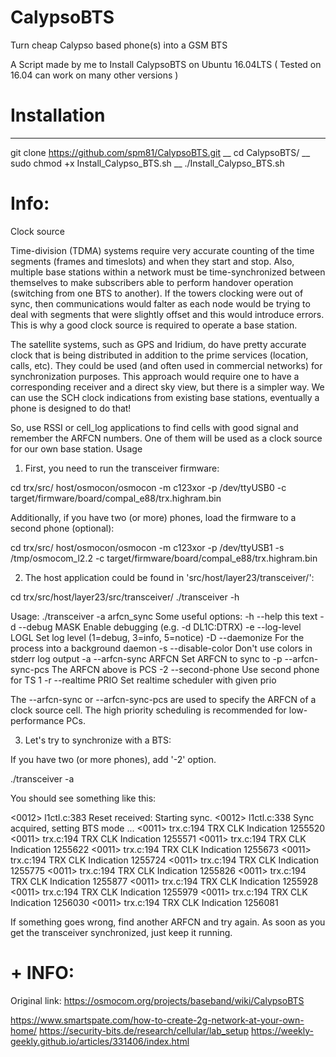 # CalypsoBTS
Turn cheap Calypso based phone(s) into a GSM BTS

A Script made by me to Install CalypsoBTS on Ubuntu 16.04LTS ( Tested on 16.04 can work on many other versions )

# Installation
---------------
git clone https://github.com/spm81/CalypsoBTS.git __
cd CalypsoBTS/ __
sudo chmod +x Install_Calypso_BTS.sh __
./Install_Calypso_BTS.sh


# Info:
Clock source

Time-division (TDMA) systems require very accurate counting of the time segments (frames and timeslots) and when they start and stop. Also, multiple base stations within a network must be time-synchronized between themselves to make subscribers able to perform handover operation (switching from one BTS to another). If the towers clocking were out of sync, then communications would falter as each node would be trying to deal with segments that were slightly offset and this would introduce errors. This is why a good clock source is required to operate a base station.

The satellite systems, such as GPS and Iridium, do have pretty accurate clock that is being distributed in addition to the prime services (location, calls, etc). They could be used (and often used in commercial networks) for synchronization purposes. This approach would require one to have a corresponding receiver and a direct sky view, but there is a simpler way. We can use the SCH clock indications from existing base stations, eventually a phone is designed to do that!

So, use RSSI or cell_log applications to find cells with good signal and remember the ARFCN numbers. One of them will be used as a clock source for our own base station.
Usage

1. First, you need to run the transceiver firmware:

 cd trx/src/
 host/osmocon/osmocon -m c123xor -p /dev/ttyUSB0 -c target/firmware/board/compal_e88/trx.highram.bin

Additionally, if you have two (or more) phones, load the firmware to a second phone (optional):

 cd trx/src/
 host/osmocon/osmocon -m c123xor -p /dev/ttyUSB1 -s /tmp/osmocom_l2.2 -c target/firmware/board/compal_e88/trx.highram.bin

2. The host application could be found in 'src/host/layer23/transceiver/':

 cd trx/src/host/layer23/src/transceiver/
 ./transceiver -h

Usage: ./transceiver -a arfcn_sync
Some useful options:
  -h   --help             this text
  -d   --debug MASK       Enable debugging (e.g. -d DL1C:DTRX)
  -e   --log-level LOGL   Set log level (1=debug, 3=info, 5=notice)
  -D   --daemonize        For the process into a background daemon
  -s   --disable-color    Don't use colors in stderr log output
  -a   --arfcn-sync ARFCN Set ARFCN to sync to
  -p   --arfcn-sync-pcs   The ARFCN above is PCS
  -2   --second-phone     Use second phone for TS 1
  -r   --realtime PRIO    Set realtime scheduler with given prio

The --arfcn-sync or --arfcn-sync-pcs are used to specify the ARFCN of a clock source cell. The high priority scheduling is recommended for low-performance PCs.

3. Let's try to synchronize with a BTS:

If you have two (or more phones), add '-2' option.

 ./transceiver -a <ARFCN>

You should see something like this:

<0012> l1ctl.c:383 Reset received: Starting sync.
<0012> l1ctl.c:338 Sync acquired, setting BTS mode ...
<0011> trx.c:194 TRX CLK Indication 1255520
<0011> trx.c:194 TRX CLK Indication 1255571
<0011> trx.c:194 TRX CLK Indication 1255622
<0011> trx.c:194 TRX CLK Indication 1255673
<0011> trx.c:194 TRX CLK Indication 1255724
<0011> trx.c:194 TRX CLK Indication 1255775
<0011> trx.c:194 TRX CLK Indication 1255826
<0011> trx.c:194 TRX CLK Indication 1255877
<0011> trx.c:194 TRX CLK Indication 1255928
<0011> trx.c:194 TRX CLK Indication 1255979
<0011> trx.c:194 TRX CLK Indication 1256030
<0011> trx.c:194 TRX CLK Indication 1256081

If something goes wrong, find another ARFCN and try again.
As soon as you get the transceiver synchronized, just keep it running.


# + INFO:

Original link: https://osmocom.org/projects/baseband/wiki/CalypsoBTS

https://www.smartspate.com/how-to-create-2g-network-at-your-own-home/
https://security-bits.de/research/cellular/lab_setup
https://weekly-geekly.github.io/articles/331406/index.html

